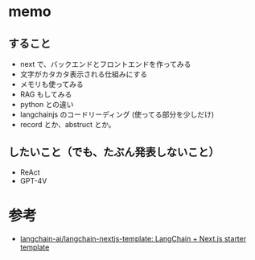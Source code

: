 # memo

## すること

- next で、バックエンドとフロントエンドを作ってみる
- 文字がカタカタ表示される仕組みにする
- メモリも使ってみる
- RAG もしてみる
- python との違い
- langchainjs のコードリーディング (使ってる部分を少しだけ)
- record とか、abstruct とか。

## したいこと（でも、たぶん発表しないこと）

- ReAct
- GPT-4V

# 参考

- [langchain-ai/langchain-nextjs-template: LangChain + Next.js starter template](https://github.com/langchain-ai/langchain-nextjs-template)
